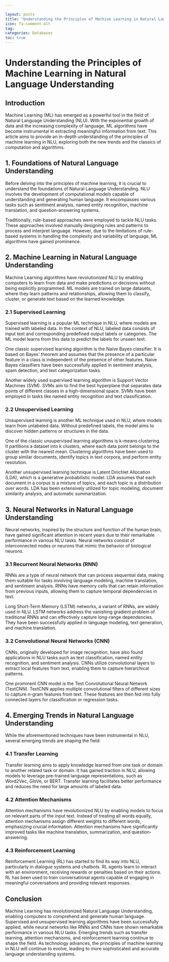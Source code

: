 ```yaml
---

layout: posts
title: "Understanding the Principles of Machine Learning in Natural Language Understanding"
icon: fa-comment-alt
tag:      
categories: Databases
toc: true
---
```




# Understanding the Principles of Machine Learning in Natural Language Understanding

## Introduction

Machine Learning (ML) has emerged as a powerful tool in the field of Natural Language Understanding (NLU). With the exponential growth of data and the increasing complexity of language, ML algorithms have become instrumental in extracting meaningful information from text. This article aims to provide an in-depth understanding of the principles of machine learning in NLU, exploring both the new trends and the classics of computation and algorithms.

## 1. Foundations of Natural Language Understanding

Before delving into the principles of machine learning, it is crucial to understand the foundations of Natural Language Understanding. NLU involves the development of computational models capable of understanding and generating human language. It encompasses various tasks such as sentiment analysis, named entity recognition, machine translation, and question-answering systems.

Traditionally, rule-based approaches were employed to tackle NLU tasks. These approaches involved manually designing rules and patterns to process and interpret language. However, due to the limitations of rule-based systems in handling the complexity and variability of language, ML algorithms have gained prominence.

## 2. Machine Learning in Natural Language Understanding

Machine Learning algorithms have revolutionized NLU by enabling computers to learn from data and make predictions or decisions without being explicitly programmed. ML models are trained on large datasets, where they learn patterns and relationships, allowing them to classify, cluster, or generate text based on the learned knowledge.

### 2.1 Supervised Learning

Supervised learning is a popular ML technique in NLU, where models are trained with labeled data. In the context of NLU, labeled data consists of input text and corresponding predefined output labels or categories. The ML model learns from this data to predict the labels for unseen text.

One classic supervised learning algorithm is the Naive Bayes classifier. It is based on Bayes' theorem and assumes that the presence of a particular feature in a class is independent of the presence of other features. Naive Bayes classifiers have been successfully applied in sentiment analysis, spam detection, and text categorization tasks.

Another widely used supervised learning algorithm is Support Vector Machines (SVM). SVMs aim to find the best hyperplane that separates data points of different classes in a high-dimensional space. SVMs have been employed in tasks like named entity recognition and text classification.

### 2.2 Unsupervised Learning

Unsupervised learning is another ML technique used in NLU, where models learn from unlabeled data. Without predefined labels, the model aims to discover hidden patterns or structures in the data.

One of the classic unsupervised learning algorithms is k-means clustering. It partitions a dataset into k clusters, where each data point belongs to the cluster with the nearest mean. Clustering algorithms have been used to group similar documents, identify topics in text corpora, and perform entity resolution.

Another unsupervised learning technique is Latent Dirichlet Allocation (LDA), which is a generative probabilistic model. LDA assumes that each document in a corpus is a mixture of topics, and each topic is a distribution over words. LDA has been extensively utilized for topic modeling, document similarity analysis, and automatic summarization.

## 3. Neural Networks in Natural Language Understanding

Neural networks, inspired by the structure and function of the human brain, have gained significant attention in recent years due to their remarkable performance in various NLU tasks. Neural networks consist of interconnected nodes or neurons that mimic the behavior of biological neurons.

### 3.1 Recurrent Neural Networks (RNN)

RNNs are a type of neural network that can process sequential data, making them suitable for tasks involving language modeling, machine translation, and sentiment analysis. RNNs have memory cells that can retain information from previous inputs, allowing them to capture temporal dependencies in text.

Long Short-Term Memory (LSTM) networks, a variant of RNNs, are widely used in NLU. LSTM networks address the vanishing gradient problem of traditional RNNs and can effectively capture long-range dependencies. They have been successfully applied in language modeling, text generation, and machine translation.

### 3.2 Convolutional Neural Networks (CNN)

CNNs, originally developed for image recognition, have also found applications in NLU tasks such as text classification, named entity recognition, and sentiment analysis. CNNs utilize convolutional layers to extract local features from text, enabling them to capture hierarchical patterns.

One prominent CNN model is the Text Convolutional Neural Network (TextCNN). TextCNN applies multiple convolutional filters of different sizes to capture n-gram features from text. These features are then fed into fully connected layers for classification or regression tasks.

## 4. Emerging Trends in Natural Language Understanding

While the aforementioned techniques have been instrumental in NLU, several emerging trends are shaping the field:

### 4.1 Transfer Learning

Transfer learning aims to apply knowledge learned from one task or domain to another related task or domain. It has gained traction in NLU, allowing models to leverage pre-trained language representations, such as Word2Vec, GloVe, or BERT. Transfer learning facilitates better performance and reduces the need for large amounts of labeled data.

### 4.2 Attention Mechanisms

Attention mechanisms have revolutionized NLU by enabling models to focus on relevant parts of the input text. Instead of treating all words equally, attention mechanisms assign different weights to different words, emphasizing crucial information. Attention mechanisms have significantly improved tasks like machine translation, summarization, and question-answering.

### 4.3 Reinforcement Learning

Reinforcement Learning (RL) has started to find its way into NLU, particularly in dialogue systems and chatbots. RL agents learn to interact with an environment, receiving rewards or penalties based on their actions. RL has been used to train conversational agents capable of engaging in meaningful conversations and providing relevant responses.

## Conclusion

Machine Learning has revolutionized Natural Language Understanding, enabling computers to comprehend and generate human language. Supervised and unsupervised learning algorithms have been successfully applied, while neural networks like RNNs and CNNs have shown remarkable performance in various NLU tasks. Emerging trends such as transfer learning, attention mechanisms, and reinforcement learning continue to shape the field. As technology advances, the principles of machine learning in NLU will continue to evolve, leading to more sophisticated and accurate language understanding systems.